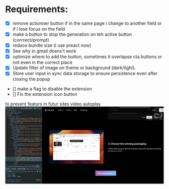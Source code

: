 # Requirements:
- [x] remove actionner button if in the same page i change to another field or if i lose focus on the field
- [x] make a button to stop the generation on teh active button (corrrect/prompt)
- [x] reduce bundle size (i use preact now)
- [x] See why in gmail doens't work
- [x] optimize where to add the button, sometimes it overlapse cta buttons or not even in the correct place
- [x] Update filter of image on theme or background (dark/light). 
- [x] Store user input in sync data storage to ensure persistence even after closing the popup
- [] make a flag to disable the extension
- [] Fix the extension icon button

to present featurs in futur sites video autoplay
![alt text](image.png)